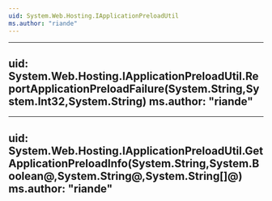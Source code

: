 ```yaml
---
uid: System.Web.Hosting.IApplicationPreloadUtil
ms.author: "riande"
---
```


---
uid: System.Web.Hosting.IApplicationPreloadUtil.ReportApplicationPreloadFailure(System.String,System.Int32,System.String)
ms.author: "riande"
---

---
uid: System.Web.Hosting.IApplicationPreloadUtil.GetApplicationPreloadInfo(System.String,System.Boolean@,System.String@,System.String[]@)
ms.author: "riande"
---
